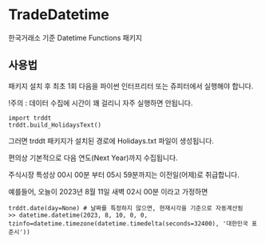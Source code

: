 # TradeDatetime
한국거래소 기준 Datetime Functions 패키지



## 사용법

패키지 설치 후 최초 1회 다음을 파이썬 인터프리터 또는 쥬피터에서 실행해야 합니다.

!주의 : 데이터 수집에 시간이 꽤 걸리니 자주 실행하면 안됩니다.

    import trddt
    trddt.build_HolidaysText()

그러면 trddt 패키지가 설치된 경로에 Holidays.txt 파일이 생성됩니다.

편의상 기본적으로 다음 연도(Next Year)까지 수집됩니다.

주식시장 특성상 00시 00분 부터 05시 59분까지는 이전일(어제)로 취급합니다.

예를들어, 오늘이 2023년 8월 11일 새벽 02시 00분 이라고 가정하면

    trddt.date(day=None) # 날짜를 특정하지 않으면, 현재시각을 기준으로 자동계산됨
    >> datetime.datetime(2023, 8, 10, 0, 0, tzinfo=datetime.timezone(datetime.timedelta(seconds=32400), '대한민국 표준시'))







